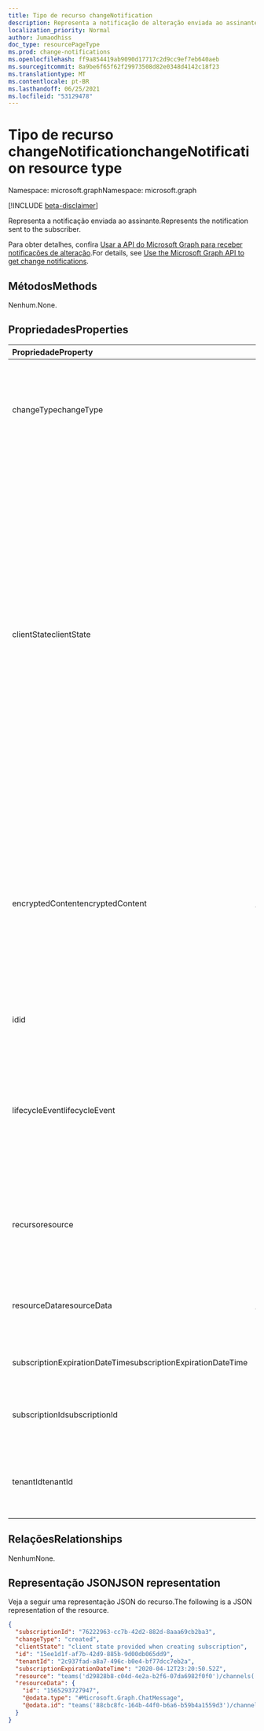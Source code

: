 ```yaml
---
title: Tipo de recurso changeNotification
description: Representa a notificação de alteração enviada ao assinante.
localization_priority: Normal
author: Jumaodhiss
doc_type: resourcePageType
ms.prod: change-notifications
ms.openlocfilehash: ff9a854419ab9090d17717c2d9cc9ef7eb640aeb
ms.sourcegitcommit: 8a9be6f65f62f29973508d82e0348d4142c18f23
ms.translationtype: MT
ms.contentlocale: pt-BR
ms.lasthandoff: 06/25/2021
ms.locfileid: "53129478"
---
```

# <a name="changenotification-resource-type"></a><span data-ttu-id="f0197-103">Tipo de recurso changeNotification</span><span class="sxs-lookup"><span data-stu-id="f0197-103">changeNotification resource type</span></span>

<span data-ttu-id="f0197-104">Namespace: microsoft.graph</span><span class="sxs-lookup"><span data-stu-id="f0197-104">Namespace: microsoft.graph</span></span>

[!INCLUDE [beta-disclaimer](../../includes/beta-disclaimer.md)]

<span data-ttu-id="f0197-105">Representa a notificação enviada ao assinante.</span><span class="sxs-lookup"><span data-stu-id="f0197-105">Represents the notification sent to the subscriber.</span></span>

<span data-ttu-id="f0197-106">Para obter detalhes, confira [Usar a API do Microsoft Graph para receber notificações de alteração](webhooks.md).</span><span class="sxs-lookup"><span data-stu-id="f0197-106">For details, see [Use the Microsoft Graph API to get change notifications](webhooks.md).</span></span>

## <a name="methods"></a><span data-ttu-id="f0197-107">Métodos</span><span class="sxs-lookup"><span data-stu-id="f0197-107">Methods</span></span>

<span data-ttu-id="f0197-108">Nenhum.</span><span class="sxs-lookup"><span data-stu-id="f0197-108">None.</span></span>

## <a name="properties"></a><span data-ttu-id="f0197-109">Propriedades</span><span class="sxs-lookup"><span data-stu-id="f0197-109">Properties</span></span>

| <span data-ttu-id="f0197-110">Propriedade</span><span class="sxs-lookup"><span data-stu-id="f0197-110">Property</span></span> | <span data-ttu-id="f0197-111">Tipo</span><span class="sxs-lookup"><span data-stu-id="f0197-111">Type</span></span> | <span data-ttu-id="f0197-112">Descrição</span><span class="sxs-lookup"><span data-stu-id="f0197-112">Description</span></span> |
|:---------|:-----|:------------|
| <span data-ttu-id="f0197-113">changeType</span><span class="sxs-lookup"><span data-stu-id="f0197-113">changeType</span></span> | <span data-ttu-id="f0197-114">changeType</span><span class="sxs-lookup"><span data-stu-id="f0197-114">changeType</span></span> | <span data-ttu-id="f0197-115">Indica o tipo de alteração que levantará a notificação de alteração.</span><span class="sxs-lookup"><span data-stu-id="f0197-115">Indicates the type of change that will raise the change notification.</span></span> <span data-ttu-id="f0197-116">Os valores com suporte são: `created`, `updated`, `deleted`.</span><span class="sxs-lookup"><span data-stu-id="f0197-116">The supported values are: `created`, `updated`, `deleted`.</span></span> <span data-ttu-id="f0197-117">Obrigatório.</span><span class="sxs-lookup"><span data-stu-id="f0197-117">Required.</span></span> |
| <span data-ttu-id="f0197-118">clientState</span><span class="sxs-lookup"><span data-stu-id="f0197-118">clientState</span></span> | <span data-ttu-id="f0197-119">string</span><span class="sxs-lookup"><span data-stu-id="f0197-119">string</span></span> | <span data-ttu-id="f0197-120">Valor da **propriedade clientState** enviada especificada na solicitação de assinatura (se alguma).</span><span class="sxs-lookup"><span data-stu-id="f0197-120">Value of the **clientState** property sent specified in the subscription request (if any).</span></span> <span data-ttu-id="f0197-121">O tamanho máximo é de 255 caracteres.</span><span class="sxs-lookup"><span data-stu-id="f0197-121">The maximum length is 255 characters.</span></span> <span data-ttu-id="f0197-122">O cliente pode verificar se a notificação de alteração veio do serviço comparando os valores da **propriedade clientState.**</span><span class="sxs-lookup"><span data-stu-id="f0197-122">The client can check whether the change notification came from the service by comparing the values of the **clientState** property.</span></span> <span data-ttu-id="f0197-123">O valor da **propriedade clientState** enviado com a assinatura é comparado com o valor da **propriedade clientState** recebida com cada notificação de alteração.</span><span class="sxs-lookup"><span data-stu-id="f0197-123">The value of the **clientState** property sent with the subscription is compared with the value of the **clientState** property received with each change notification.</span></span> <span data-ttu-id="f0197-124">Opcional.</span><span class="sxs-lookup"><span data-stu-id="f0197-124">Optional.</span></span> |
| <span data-ttu-id="f0197-125">encryptedContent</span><span class="sxs-lookup"><span data-stu-id="f0197-125">encryptedContent</span></span> | [<span data-ttu-id="f0197-126">changeNotificationEncryptedContent</span><span class="sxs-lookup"><span data-stu-id="f0197-126">changeNotificationEncryptedContent</span></span>](changenotificationencryptedcontent.md) | <span data-ttu-id="f0197-127">(Visualização) Conteúdo criptografado anexado com a notificação de alteração.</span><span class="sxs-lookup"><span data-stu-id="f0197-127">(Preview) Encrypted content attached with the change notification.</span></span> <span data-ttu-id="f0197-128">Somente fornecido se **encryptionCertificate** e **includeResourceData** foram definidos durante a solicitação de assinatura e se o recurso oferece suporte a ela.</span><span class="sxs-lookup"><span data-stu-id="f0197-128">Only provided if **encryptionCertificate** and **includeResourceData** were defined during the subscription request and if the resource supports it.</span></span> <span data-ttu-id="f0197-129">Opcional.</span><span class="sxs-lookup"><span data-stu-id="f0197-129">Optional.</span></span> |
| <span data-ttu-id="f0197-130">id</span><span class="sxs-lookup"><span data-stu-id="f0197-130">id</span></span> | <span data-ttu-id="f0197-131">cadeia de caracteres</span><span class="sxs-lookup"><span data-stu-id="f0197-131">string</span></span> | <span data-ttu-id="f0197-132">ID exclusiva da notificação.</span><span class="sxs-lookup"><span data-stu-id="f0197-132">Unique ID for the notification.</span></span> <span data-ttu-id="f0197-133">Opcional.</span><span class="sxs-lookup"><span data-stu-id="f0197-133">Optional.</span></span> |
| <span data-ttu-id="f0197-134">lifecycleEvent</span><span class="sxs-lookup"><span data-stu-id="f0197-134">lifecycleEvent</span></span> | <span data-ttu-id="f0197-135">lifecycleEventType</span><span class="sxs-lookup"><span data-stu-id="f0197-135">lifecycleEventType</span></span> | <span data-ttu-id="f0197-136">O tipo de notificação do ciclo de vida se a notificação atual for uma notificação do ciclo de vida.</span><span class="sxs-lookup"><span data-stu-id="f0197-136">The type of lifecycle notification if the current notification is a lifecycle notification.</span></span> <span data-ttu-id="f0197-137">Opcional.</span><span class="sxs-lookup"><span data-stu-id="f0197-137">Optional.</span></span> <span data-ttu-id="f0197-138">Os valores suportados `missed` são `subscriptionRemoved` , , `reauthorizationRequired` .</span><span class="sxs-lookup"><span data-stu-id="f0197-138">Supported values are `missed`, `subscriptionRemoved`, `reauthorizationRequired`.</span></span> |
| <span data-ttu-id="f0197-139">recurso</span><span class="sxs-lookup"><span data-stu-id="f0197-139">resource</span></span> | <span data-ttu-id="f0197-140">cadeia de caracteres</span><span class="sxs-lookup"><span data-stu-id="f0197-140">string</span></span> | <span data-ttu-id="f0197-141">O URI do recurso que emitiu a notificação de alteração em relação a `https://graph.microsoft.com` .</span><span class="sxs-lookup"><span data-stu-id="f0197-141">The URI of the resource that emitted the change notification relative to `https://graph.microsoft.com`.</span></span> <span data-ttu-id="f0197-142">Obrigatório.</span><span class="sxs-lookup"><span data-stu-id="f0197-142">Required.</span></span> |
| <span data-ttu-id="f0197-143">resourceData</span><span class="sxs-lookup"><span data-stu-id="f0197-143">resourceData</span></span> | [<span data-ttu-id="f0197-144">resourceData</span><span class="sxs-lookup"><span data-stu-id="f0197-144">resourceData</span></span>](resourcedata.md) | <span data-ttu-id="f0197-145">O conteúdo dessa propriedade depende do tipo de recurso que está sendo assinado.</span><span class="sxs-lookup"><span data-stu-id="f0197-145">The content of this property depends on the type of resource being subscribed to.</span></span> <span data-ttu-id="f0197-146">Obrigatório.</span><span class="sxs-lookup"><span data-stu-id="f0197-146">Required.</span></span> |
| <span data-ttu-id="f0197-147">subscriptionExpirationDateTime</span><span class="sxs-lookup"><span data-stu-id="f0197-147">subscriptionExpirationDateTime</span></span> | <span data-ttu-id="f0197-148">DateTimeOffset</span><span class="sxs-lookup"><span data-stu-id="f0197-148">DateTimeOffset</span></span> | <span data-ttu-id="f0197-149">O tempo de expiração da assinatura.</span><span class="sxs-lookup"><span data-stu-id="f0197-149">The expiration time for the subscription.</span></span> <span data-ttu-id="f0197-150">Obrigatório.</span><span class="sxs-lookup"><span data-stu-id="f0197-150">Required.</span></span> |
| <span data-ttu-id="f0197-151">subscriptionId</span><span class="sxs-lookup"><span data-stu-id="f0197-151">subscriptionId</span></span> | <span data-ttu-id="f0197-152">GUID</span><span class="sxs-lookup"><span data-stu-id="f0197-152">GUID</span></span> | <span data-ttu-id="f0197-153">O identificador exclusivo da assinatura que gerou a notificação.</span><span class="sxs-lookup"><span data-stu-id="f0197-153">The unique identifier of the subscription that generated the notification.</span></span> |
| <span data-ttu-id="f0197-154">tenantId</span><span class="sxs-lookup"><span data-stu-id="f0197-154">tenantId</span></span> | <span data-ttu-id="f0197-155">GUID</span><span class="sxs-lookup"><span data-stu-id="f0197-155">GUID</span></span> | <span data-ttu-id="f0197-156">O identificador exclusivo do locatário do qual a notificação de alteração se originou.</span><span class="sxs-lookup"><span data-stu-id="f0197-156">The unique identifier of the tenant from which the change notification originated.</span></span> |

## <a name="relationships"></a><span data-ttu-id="f0197-157">Relações</span><span class="sxs-lookup"><span data-stu-id="f0197-157">Relationships</span></span>

<span data-ttu-id="f0197-158">Nenhum</span><span class="sxs-lookup"><span data-stu-id="f0197-158">None.</span></span>

## <a name="json-representation"></a><span data-ttu-id="f0197-159">Representação JSON</span><span class="sxs-lookup"><span data-stu-id="f0197-159">JSON representation</span></span>

<span data-ttu-id="f0197-160">Veja a seguir uma representação JSON do recurso.</span><span class="sxs-lookup"><span data-stu-id="f0197-160">The following is a JSON representation of the resource.</span></span>

<!-- {
  "blockType": "resource",
  "optionalProperties": [

  ],
  "@odata.type": "microsoft.graph.changeNotification"
}-->

```json
{
  "subscriptionId": "76222963-cc7b-42d2-882d-8aaa69cb2ba3",
  "changeType": "created",
  "clientState": "client state provided when creating subscription",
  "id": "15ee1d1f-af7b-42d9-885b-9d00db065dd9",
  "tenantId": "2c937fad-a8a7-496c-b0e4-bf77dcc7eb2a",
  "subscriptionExpirationDateTime": "2020-04-12T23:20:50.52Z",
  "resource": "teams('d29828b8-c04d-4e2a-b2f6-07da6982f0f0')/channels('19:f127a8c55ad949d1a238464d22f0f99e@thread.skype')/messages('1565045424600')/replies('1565047490246')",
  "resourceData": {
    "id": "1565293727947",
    "@odata.type": "#Microsoft.Graph.ChatMessage",
    "@odata.id": "teams('88cbc8fc-164b-44f0-b6a6-b59b4a1559d3')/channels('19:8d9da062ec7647d4bb1976126e788b47@thread.tacv2')/messages('1565293727947')/replies('1565293727947')"
  }
}
```

<!-- uuid: 15ee1d1f-af7b-42d9-885b-9d00db065dd9
2020-05-25 14:57:30 UTC -->
<!--
{
  "type": "#page.annotation",
  "description": "change notification resource",
  "keywords": "",
  "section": "documentation",
  "tocPath": "",
  "suppressions": []
}
-->



